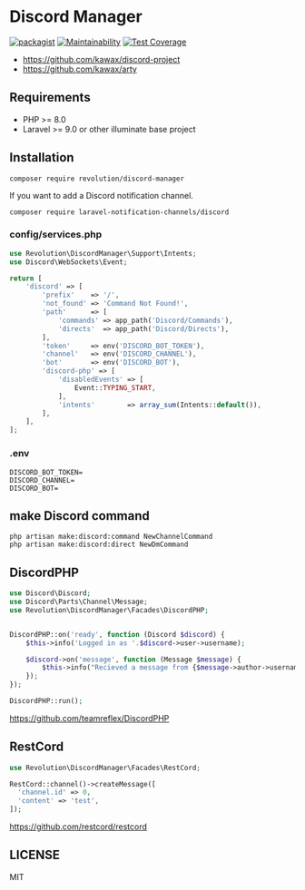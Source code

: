 # Discord Manager

[![packagist](https://badgen.net/packagist/v/revolution/discord-manager)](https://packagist.org/packages/revolution/discord-manager)
[![Maintainability](https://api.codeclimate.com/v1/badges/27e52e9ba3df10623fae/maintainability)](https://codeclimate.com/github/kawax/discord-manager/maintainability)
[![Test Coverage](https://api.codeclimate.com/v1/badges/27e52e9ba3df10623fae/test_coverage)](https://codeclimate.com/github/kawax/discord-manager/test_coverage)

- https://github.com/kawax/discord-project
- https://github.com/kawax/arty

## Requirements
- PHP >= 8.0
- Laravel >= 9.0 or other illuminate base project

## Installation

```
composer require revolution/discord-manager
```

If you want to add a Discord notification channel.
```
composer require laravel-notification-channels/discord
```

### config/services.php
```php
use Revolution\DiscordManager\Support\Intents;
use Discord\WebSockets\Event;

return [
    'discord' => [
        'prefix'    => '/',
        'not_found' => 'Command Not Found!',
        'path'      => [
            'commands' => app_path('Discord/Commands'),
            'directs'  => app_path('Discord/Directs'),
        ],
        'token'     => env('DISCORD_BOT_TOKEN'),
        'channel'   => env('DISCORD_CHANNEL'),
        'bot'       => env('DISCORD_BOT'),
        'discord-php' => [
            'disabledEvents' => [
                Event::TYPING_START,
            ],
            'intents'        => array_sum(Intents::default()),
        ],
    ],
];
```

### .env
```
DISCORD_BOT_TOKEN=
DISCORD_CHANNEL=
DISCORD_BOT=
```

## make Discord command
```
php artisan make:discord:command NewChannelCommand
php artisan make:discord:direct NewDmCommand
```

## DiscordPHP
```php
use Discord\Discord;
use Discord\Parts\Channel\Message;
use Revolution\DiscordManager\Facades\DiscordPHP;


DiscordPHP::on('ready', function (Discord $discord) {
    $this->info('Logged in as '.$discord->user->username);

    $discord->on('message', function (Message $message) {
        $this->info("Recieved a message from {$message->author->username}: {$message->content}");
    });
});

DiscordPHP::run();
```

https://github.com/teamreflex/DiscordPHP

## RestCord

```php
use Revolution\DiscordManager\Facades\RestCord;

RestCord::channel()->createMessage([
  'channel.id' => 0,
  'content' => 'test',
]);
```

https://github.com/restcord/restcord

## LICENSE
MIT  
